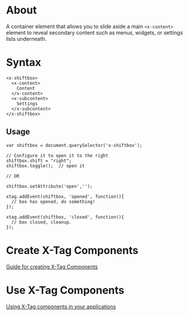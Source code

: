 # About

A container element that allows you to slide aside a main ```<x-content>``` element to reveal secondary content such as menus, widgets, or settings lists underneath.

# Syntax


```
<x-shiftbox>
  <x-content>
    Content
  </x-content>
  <x-subcontent>
    Settings
  </x-subcontent>
</x-shiftbox>

```


## Usage

```
var shiftbox = document.querySelector('x-shiftbox');

// Configure it to open it to the right
shiftbox.shift = "right";
shiftbox.toggle();  // open it

// OR

shiftbox.setAttribute('open','');

xtag.addEvent(shiftbox, 'opened', function(){
  // box has opened, do something!
});

xtag.addEvent(shiftbox, 'closed', function(){
  // box closed, cleanup.
});

```



# Create X-Tag Components

[Guide for creating X-Tag Components](https://github.com/x-tag/core/wiki/Creating-X-Tag-Components)

# Use X-Tag Components

[Using X-Tag components in your applications](https://github.com/x-tag/core/wiki/Using-X-Tag-Components-in-your-application)

